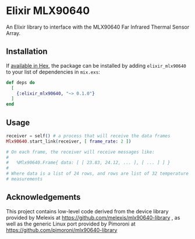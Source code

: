 # Elixir MLX90640

An Elixir library to interface with the MLX90640 Far Infrared Thermal Sensor Array.

## Installation

If [available in Hex](https://hex.pm/docs/publish), the package can be installed
by adding `elixir_mlx90640` to your list of dependencies in `mix.exs`:

```elixir
def deps do
  [
    {:elixir_mlx90640, "~> 0.1.0"}
  ]
end
```

## Usage

```elixir
receiver = self() # a process that will receive the data frames
Mlx90640.start_link(receiver, [ frame_rate: 2 ])

# On each frame, the receiver will receive messages like:
#
#   %Mlx90640.Frame{ data: [ [ 23.83, 24.12, ... ], [ ... ] ] }
#
# Where data is a list of 24 rows, and rows are list of 32 temperature
# measurements
```

## Acknowledgements

This project contains low-level code derived from the device library provided by
Melexis at https://github.com/melexis/mlx90640-library , as well as the generic
Linux port provided by Pimoroni at https://github.com/pimoroni/mlx90640-library

